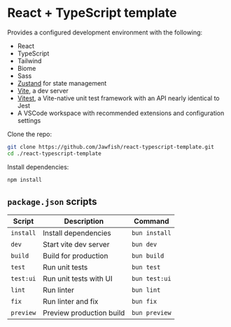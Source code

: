 # React + TypeScript template

Provides a configured development environment with the following:

- React
- TypeScript
- Tailwind
- Biome
- Sass
- [Zustand](https://github.com/pmndrs/zustand) for state management
- [Vite](https://vitejs.dev/guide/why.html), a dev server
- [Vitest](https://vitest.dev/guide/why.html), a Vite-native unit test framework with an API nearly identical to Jest
- A VSCode workspace with recommended extensions and configuration settings

Clone the repo:

```bash
git clone https://github.com/Jawfish/react-typescript-template.git
cd ./react-typescript-template
```

Install dependencies:

```bash
npm install
```

## `package.json` scripts

| Script     | Description              | Command            |
| ---------- | ------------------------ | ------------------ |
| `install`  | Install dependencies     | `bun install`      |
| `dev`      | Start vite dev server    | `bun dev`          |
| `build`    | Build for production     | `bun build`        |
| `test`     | Run unit tests           | `bun test`         |
| `test:ui`  | Run unit tests with UI   | `bun test:ui`      |
| `lint`     | Run linter               | `bun lint`         |
| `fix`      | Run linter and fix       | `bun fix`          |
| `preview`  | Preview production build | `bun preview`      |

